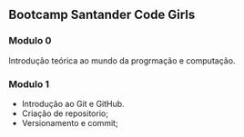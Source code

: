 <h2>Bootcamp Santander Code Girls</h2>

<h3> Modulo 0 </h3>

Introdução teórica ao mundo da progrmação e computação. 



<h3> Modulo 1 </h3>

- Introdução ao Git e GitHub. 
- Criação de repositorio;
- Versionamento e commit;





